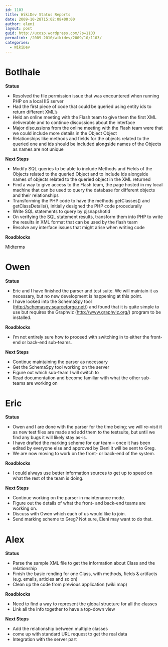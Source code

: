 ```yaml
---
id: 1103
title: WikiDev Status Reports
date: 2009-10-28T15:02:08+00:00
author: eleni
layout: post
guid: http://ucosp.wordpress.com/?p=1103
permalink: /2009-2010/wikidev/2009/10/1103/
categories:
  - WikiDev
---
```

# Botlhale

**Status**

  * Resolved the file permission issue that was encountered when running PHP on a local IIS server
  * Had the first piece of code that could be queried using entity ids to return different XML&#8217;s
  * Held an online meeting with the Flash team to give them the first XML deliverable and to continue discussions about the interface
  * Major discussions from the online meeting with the Flash team were that we could include more details in the Object Object
  * Relationships like methods and fields for the objects related to the queried one and ids should be included alongside names of the Objects as names are not unique

**Next Steps**

  * Modify SQL queries to be able to include Methods and Fields of the Objects related to the queried Object and to include ids alongside names of objects related to the queried object in the XML returned
  * Find a way to give access to the Flash team, the page hosted in my local machine that can be used to query the database for different objects and their relationships
  * Transforming the PHP code to have the methods getClasses() and getClassDetails(), initially designed the PHP code procedurally
  * Write SQL statements to query by pjsnapshotid
  * On verifying the SQL statement results, transform them into PHP to write the results in XML format that can be used by the flash team
  * Resolve any interface issues that might arise when writing code

**Roadblocks**

Midterms

# Owen

**Status**

  * Eric and I have finished the parser and test suite. We will maintain it as necessary, but no new development is happening at this point.
  * I have looked into the SchemaSpy tool (http://schemaspy.sourceforge.net/) and found that it is quite simple to use but requires the Graphviz (http://www.graphviz.org/) program to be installed.

**Roadblocks**

  * I&#8217;m not entirely sure how to proceed with switching in to either the front-end or back-end sub-teams.

**Next Steps**

  * Continue maintaining the parser as necessary
  * Get the SchemaSpy tool working on the server
  * Figure out which sub-team I will switch to
  * Read documentation and become familiar with what the other sub-teams are working on

# Eric

**Status**

  * Owen and I are done with the parser for the time being; we will re-visit it as new test files are made and add them to the testsuite, but until we find any bugs it will likely stay as-is.
  * I have drafted the marking scheme for our team &#8211; once it has been edited by everyone else and approved by Eleni it will be sent to Greg.
  * We are now moving to work on the front- or back-end of the system.

**Roadblocks**

  * I could always use better information sources to get up to speed on what the rest of the team is doing.

**Next Steps**

  * Continue working on the parser in maintenance mode.
  * Figure out the details of what the front- and back-end teams are working on.
  * Discuss with Owen which each of us would like to join.
  * Send marking scheme to Greg? Not sure, Eleni may want to do that.

# Alex

**Status**

  * Parse the sample XML file to get the information about Class and the relationship
  * Finish the basic rending for one Class, with methods, fields & artifacts (e.g. emails, articles and so on)
  * Clean up the code from previous application (wiki map)

**Roadblocks**

  * Need to find a way to represent the global structure for all the classes
  * Link all the info together to have a top-down view

**Next Steps**

  * Add the relationship between multiple classes
  * come up with standard URL request to get the real data
  * Integration with the server part